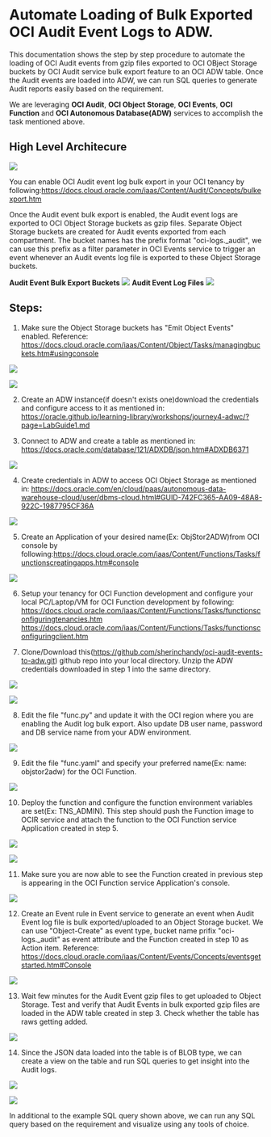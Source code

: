 # Automate Loading of Bulk Exported OCI Audit Event Logs to ADW.

This documentation shows the step by step procedure to automate the loading of OCI Audit events from gzip files exported to OCI OBject Storage buckets by OCI Audit service bulk export feature to an OCI ADW table. Once the Audit events are loaded into ADW, we can run SQL queries to generate Audit reports easily based on the requirement.

We are leveraging **OCI Audit**, **OCI Object Storage**, **OCI Events**, **OCI Function** and **OCI Autonomous Database(ADW)** services to accomplish the task mentioned above.

## High Level Architecure

![](images/Audit2ADW_Architecture.png)

You can enable OCI Audit event log bulk export in your OCI tenancy by following:https://docs.cloud.oracle.com/iaas/Content/Audit/Concepts/bulkexport.htm

Once the Audit event bulk export is enabled, the Audit event logs are exported to OCI Object Storage buckets as gzip files. Separate Object Storage buckets are created for Audit events exported from each compartment. The bucket names has the prefix format "oci-logs.\_audit", we can use this prefix as a filter parameter in OCI Events service to trigger an event whenever an Audit events log file is exported to these Object Storage buckets.

**Audit Event Bulk Export Buckets**
![](images/AuditExportBuckets.png)
**Audit Event Log Files**
![](images/AuditLogFiles.png)


## Steps:

1. Make sure the Object Storage buckets has "Emit Object Events" enabled. Reference: https://docs.cloud.oracle.com/iaas/Content/Object/Tasks/managingbuckets.htm#usingconsole

 ![](images/AuditBucketEnableEmit.png)


 ![](images/EnableEmit2.png)

2. Create an ADW instance(if doesn't exists one)download the credentials and configure access to it as mentioned in: https://oracle.github.io/learning-library/workshops/journey4-adwc/?page=LabGuide1.md

3. Connect to ADW and create a table as mentioned in: https://docs.oracle.com/database/121/ADXDB/json.htm#ADXDB6371
   
  ![](images/TableCreate.png)

4. Create credentials in ADW to access OCI Object Storage as mentioned in: https://docs.oracle.com/en/cloud/paas/autonomous-data-warehouse-cloud/user/dbms-cloud.html#GUID-742FC365-AA09-48A8-922C-1987795CF36A
   
  ![](images/CredentialCreate.png)
  
5. Create an Application of your desired name(Ex: ObjStor2ADW)from OCI console by following:https://docs.cloud.oracle.com/iaas/Content/Functions/Tasks/functionscreatingapps.htm#console 

  ![](images/FuncAppCreate.png)

6. Setup your tenancy for OCI Function development and configure your local PC/Laptop/VM for OCI Function development by  following:
https://docs.cloud.oracle.com/iaas/Content/Functions/Tasks/functionsconfiguringtenancies.htm
https://docs.cloud.oracle.com/iaas/Content/Functions/Tasks/functionsconfiguringclient.htm
  
7. Clone/Download this(https://github.com/sherinchandy/oci-audit-events-to-adw.git) github repo into your local directory. Unzip the ADW credentials downloaded in step 1 into the same directory.

  ![](images/DownloadGitRepo.png)
  
  
  ![](images/UnzipWalltet.png)

8. Edit the file "func.py" and update it with the OCI region where you are enabling the Audit log bulk export. Also update DB user name, password and DB service name from your ADW environment.

  ![](images/UpdateFuncPY.png)

9. Edit the file "func.yaml" and specify your preferred name(Ex: name: objstor2adw) for the OCI Function. 

  ![](images/UpdateFuncYAML.png)

10. Deploy the function and configure the function environment variables are set(Ex: TNS_ADMIN). This step should push the Function image to OCIR service and attach the function to the OCI Function service Application created in step 5.
 
  ![](images/FunctionDeploy.png)
  
  
  ![](images/UpdateFuncTNSADMIN.png)

11. Make sure you are now able to see the Function created in previous step is appearing in the OCI Function service Application's console. 

  ![](images/AppFunAttachCheck.png)

12. Create an Event rule in Event service to generate an event when Audit Event log file is bulk exported/uploaded to an Object Storage bucket. We can use "Object-Create" as event type, bucket name prifix "oci-logs.\_audit" as event attribute and the Function created in step 10 as Action item. Reference: https://docs.cloud.oracle.com/iaas/Content/Events/Concepts/eventsgetstarted.htm#Console

  ![](images/EventRuleCreate.png)

13. Wait few minutes for the Audit Event gzip files to get uploaded to Object Storage. Test and verify that Audit Events in bulk exported gzip files are loaded in the ADW table created in step 3. Check whether the table has raws getting added.

  ![](images/TableDataCheck.png)

14. Since the JSON data loaded into the table is of BLOB type, we can create a view on the table and run SQL queries to get insight into the Audit logs.

  ![](images/CreateView.png)


  ![](images/QueryViewSQL.png)

In additional to the example SQL query shown above, we can run any SQL query based on the requirement and visualize using any tools of choice.



